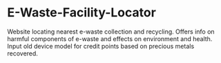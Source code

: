 # E-Waste-Facility-Locator
Website locating nearest e-waste collection and recycling. Offers info on harmful components of e-waste and effects on environment and health. Input old device model for credit points based on precious metals recovered.
